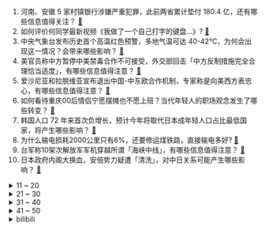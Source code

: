 1. 河南、安徽 5 家村镇银行涉嫌严重犯罪，此前两省累计垫付 180.4 亿，还有哪些信息值得关注？ [:link:](https://www.zhihu.com/question/548127353)
2. 如何评价何同学最新视频《我做了一个自己打字的键盘…》? [:link:](https://www.zhihu.com/question/548144088)
3. 中央气象台发布历史首个高温红色预警，多地气温可达 40-42℃，为何会出现这一情况？会带来哪些影响？ [:link:](https://www.zhihu.com/question/548129543)
4. 美官员称中方暂停中美禁毒合作不可接受，外交部回击「中方反制措施完全合理恰当适度」，有哪些信息值得注意？ [:link:](https://www.zhihu.com/question/548106945)
5. 爱沙尼亚和拉脱维亚宣布退出中国-中东欧合作机制，专家称是向美西方表忠心，有哪些信息值得注意？ [:link:](https://www.zhihu.com/question/548097252)
6. 如何看待重庆00后情侣宁愿摆摊也不愿上班？当代年轻人的职场观念发生了哪些转变？ [:link:](https://www.zhihu.com/question/547933860)
7. 韩国人口 72 年来首次负增长，预计今年将取代日本成年轻人口占比最低国家，将产生哪些影响？ [:link:](https://www.zhihu.com/question/548001487)
8. 为什么输电损耗2000公里只有6%，还要修运煤铁路，直接输电多好? [:link:](https://www.zhihu.com/question/327986995)
9. 台军称10架次解放军军机穿越所谓「海峡中线」，有哪些信息值得注意？ [:link:](https://www.zhihu.com/question/548153254)
10. 日本政府内阁大换血，安倍势力疑遭「清洗」，对中日关系可能产生哪些影响？ [:link:](https://www.zhihu.com/question/548077766)
<details>
<summary>11 ~ 20</summary>

11. 合肥一宝马车门把手被「热化了」，4S 店回应「6 年以上的老款宝马车好多都出现这个问题」，你怎么看？ [:link:](https://www.zhihu.com/question/548039754)
12. 15 万落地买什么车开着舒服省心? [:link:](https://www.zhihu.com/question/441839447)
13. 假如外星人给人类十年时间，十年后从地球人类中随机抽取一人，让他决定人类是否要灭亡，这十年会发生什么? [:link:](https://www.zhihu.com/question/532186264)
14. 为什么越来越多的湖南人从深圳回长沙了？ [:link:](https://www.zhihu.com/question/493486363)
15. 有精神分裂症的人以后的生活是什么样的？ [:link:](https://www.zhihu.com/question/391499019)
16. 为什么不选择留在农村生活，自给自足每天花销够用就好？ [:link:](https://www.zhihu.com/question/495733175)
17. 如何看待广西一 34 岁男子为上清华复读 13 年，被上交大护理学院录取后仍在考虑复读？ [:link:](https://www.zhihu.com/question/547979825)
18. 周星驰电影《功夫》里，最后给小孩子卖功夫秘籍是想表达什么？为什么主角全片没有名字？ [:link:](https://www.zhihu.com/question/31482560)
19. 300平（不带赠送面积）的联排别墅，和300平的大平层选哪个好？ [:link:](https://www.zhihu.com/question/537951755)
20. 汽油车真的会在 2030 年左右停售甚至淘汰吗？ [:link:](https://www.zhihu.com/question/478452945)
</details>
<details>
<summary>21 ~ 30</summary>

21. 为什么物理学公式中会出现如此多的常数？ [:link:](https://www.zhihu.com/question/547236365)
22. 如何看待 91 岁传媒大亨默多克与 66 岁前超模正式离婚？财产如何分割？ [:link:](https://www.zhihu.com/question/548032356)
23. 《斗破苍穹》如果一直有一个斗帝，但是隐藏得特别好，剧情会是怎么样的？ [:link:](https://www.zhihu.com/question/503300050)
24. 如何看待拜登签署 3500 亿芯片和科学法案，接受美方补贴公司必须在美制造芯片，美股芯片股却集体大跌？ [:link:](https://www.zhihu.com/question/547762821)
25. 幼儿园什么时候可以尊重小朋友不睡午觉的习惯呢？ [:link:](https://www.zhihu.com/question/546519744)
26. 杭州一医美公司因偷税被罚超8800万，累计隐瞒收入超47亿元，医美行业该如何进行行业规范？ [:link:](https://www.zhihu.com/question/547702655)
27. 爱马仕推出新款自行车，总重约 14 公斤、售价 16.5 万，如何评价该奢侈品牌跨界推出自行车的行为？ [:link:](https://www.zhihu.com/question/547982714)
28. 如果让你推荐十首华语歌给外国人，你会推荐哪十首? [:link:](https://www.zhihu.com/question/285784037)
29. 2023年博士申请，大家进度如何？ [:link:](https://www.zhihu.com/question/527490475)
30. 对现在的微单镜头来说，UV 镜真的有必要吗？ [:link:](https://www.zhihu.com/question/546376184)
</details>
<details>
<summary>31 ~ 40</summary>

31. 玩《英雄联盟》用哪些方式可以判断出玩家是否使用脚本？ [:link:](https://www.zhihu.com/question/509978746)
32. 哪个瞬间让你觉得数学充满魅力？ [:link:](https://www.zhihu.com/question/509006128)
33. 看经典电影对人有什么帮助？对现在的我们有什么意义？ [:link:](https://www.zhihu.com/question/303919897)
34. 对于《原神》的零充玩家有什么建议? [:link:](https://www.zhihu.com/question/547965309)
35. 福岛核电站为什么不用核污水冷却反应堆，而要排到海里？ [:link:](https://www.zhihu.com/question/454344352)
36. 国家医保局表示，首个国产新冠口服药可临时性纳入医保报销，将带来哪些影响？ [:link:](https://www.zhihu.com/question/548122683)
37. 如何与失败的感受和解，停止对自己的失望和谴责？ [:link:](https://www.zhihu.com/question/545957638)
38. 在普通高中，真的没有机会考取重点大学吗？ [:link:](https://www.zhihu.com/question/524814516)
39. 知识还能改变命运吗？ [:link:](https://www.zhihu.com/question/539598385)
40. 人一旦开窍后，会产生哪些改变？ [:link:](https://www.zhihu.com/question/507160188)
</details>
<details>
<summary>41 ~ 50</summary>

41. 女人上了年纪后要想穿得气质，该怎么做？ [:link:](https://www.zhihu.com/question/536087649)
42. 程序员有没有必要成为业务领域专家？ [:link:](https://www.zhihu.com/question/541504319)
43. 如何看待雷军2022年8月11日「穿越人生低谷的感悟」为主题的年度演讲，有哪些值得关注的点？ [:link:](https://www.zhihu.com/question/547485993)
44. 美媒称，美国前总统特朗普涉嫌违反《间谍法》等 3 项联邦罪名，具体情况如何？ [:link:](https://www.zhihu.com/question/548187175)
45. 2022 年金球奖 30 人完整候选名单出炉，梅西 2005 年后首次无缘，梅西目前竞技水平如何？ [:link:](https://www.zhihu.com/question/548186662)
46. “电场的传播速度是光速，而电子的运动速度很慢”，这句话如何理解？ [:link:](https://www.zhihu.com/question/547608943)
47. 为什么考研每年报考人数是二三十人，但是初试一志愿上线的只有一两个人？ [:link:](https://www.zhihu.com/question/545744029)
48. 你在哪个时候觉得钱真的很重要? [:link:](https://www.zhihu.com/question/547237872)
49. 如何评价张鲁一、倪妮主演的爱情电影《漫长的告白》？ [:link:](https://www.zhihu.com/question/491967093)
50. 美国一军舰在印度造船厂进行维修，为史上首次，对美印两国意味着什么？ [:link:](https://www.zhihu.com/question/547691544)
</details><details>
<summary>bilibili</summary>

1. 《崩坏3》动画短片「因你而在的故事」 [:link:](//www.bilibili.com/video/BV1fY4y1F7GL)
2. 一开始我以为他是作家，最后我发现，他是真正的“作家”！生活的诗人！ [:link:](//www.bilibili.com/video/BV1eN4y157J1)
3. 【何同学】我做了一个自己打字的键盘... [:link:](//www.bilibili.com/video/BV1W14y1b7Mq)
4. 《原神》须弥CM短片 [:link:](//www.bilibili.com/video/BV1JN4y157MU)
5. 我玩MC玩自闭了…… [:link:](//www.bilibili.com/video/BV1gt4y1g758)
6. 【散人】国产民俗恐怖《纸嫁衣4》 红丝缠，情难解（完结共5P） [:link:](//www.bilibili.com/video/BV1jT411A7c6)
7. 【谭谈交通】：生活击倒我，但没有击败：“只要有一口气在，人就要好好活” [:link:](//www.bilibili.com/video/BV1pN4y1G7fG)
8. 【8K】航拍，但是是直升机！ [:link:](//www.bilibili.com/video/BV1w14y1b7XC)
9. 不敢信！瘦小的湖南妹子居然被辣哭了！ [:link:](//www.bilibili.com/video/BV1qg411k7Cp)
10. 军情六处创始人为啥要锯子剌大腿？【硬核狠人37】 [:link:](//www.bilibili.com/video/BV1cY4y1A7kj)
<details>
<summary>11 ~ 20</summary>

11. 《水煮肉片》无辣不欢小伙伴们的福利！ [:link:](//www.bilibili.com/video/BV1C14y1t7MD)
12. 老师对家长说的话（和她的真实想法 [:link:](//www.bilibili.com/video/BV14a411P7Gb)
13. 打开前请先降低音量哦！！ [:link:](//www.bilibili.com/video/BV1cB4y167B8)
14. “谁说占领道德高地的就是正义？” [:link:](//www.bilibili.com/video/BV1Jg411k7hp)
15. PS后期教程—酷炫涂鸦一秒匹配透视！ [:link:](//www.bilibili.com/video/BV1aN4y1579H)
16. 大家好，我是Reol，今天正式入驻B站啦，以后请多多关照~ [:link:](//www.bilibili.com/video/BV1sN4y157UF)
17. 【TF家族】《2022TF家族夏季运动会纪录片——凝聚》 [:link:](//www.bilibili.com/video/BV1nW4y1Y73B)
18. 我叫柯蓝，是附近有名的名蒸蛋（2） [:link:](//www.bilibili.com/video/BV1Me4y1Q711)
19. 《明日方舟》EP - All hail Savior! [:link:](//www.bilibili.com/video/BV1714y1b7cm)
20. 你这背景确实是假的 [:link:](//www.bilibili.com/video/BV1nG4y1Y7rN)
</details>
<details>
<summary>21 ~ 30</summary>

21. 《无 缝 衔 接》 [:link:](//www.bilibili.com/video/BV1hS4y1s7u8)
22. 《你 很 拽 啊？》 [:link:](//www.bilibili.com/video/BV1aG41187D6)
23. 试用期被辞退？这四笔钱你可别放弃！试用期快要转正时被辞退有什么补偿可以拿？ [:link:](//www.bilibili.com/video/BV18v4y1F7ck)
24. 丁 泽 仁 统 治 K P O P [:link:](//www.bilibili.com/video/BV1bU4y1e7kq)
25. 在德国摆摊推广中国烧烤，佩枪警察叫我停！路人还想学中文呢～ [:link:](//www.bilibili.com/video/BV1NY4y1A7PU)
26. 怪我，身手太好了 [:link:](//www.bilibili.com/video/BV1uG4y1e7ZF)
27. 二 次 元 获 得 百 万 粉 牌 [:link:](//www.bilibili.com/video/BV17Y4y1A7jY)
28. 扬子鳄本是世界独有的鳄中建筑师 ，怎么被营销号黑到只会吃雪饼了？ [:link:](//www.bilibili.com/video/BV19F411w78z)
29. 【绝区零手书】狐狸小姐！你带我走吧~ [:link:](//www.bilibili.com/video/BV1LG41187we)
30. 镜子蛮好的就是有点费脖子 [:link:](//www.bilibili.com/video/BV1RG4y1Y75e)
</details>
<details>
<summary>31 ~ 40</summary>

31. 猫咪强制爱 [:link:](//www.bilibili.com/video/BV1QU4y1k7Ks)
32. 好久没剪女生头发了… [:link:](//www.bilibili.com/video/BV16g411k7XR)
33. 你的快递是这么丢的！ [:link:](//www.bilibili.com/video/BV1zg411k7sa)
34. 狗头吧克星！折磨程度999%！LOL最低胜率折磨王！【垃圾英雄拯救计划】 [:link:](//www.bilibili.com/video/BV1mB4y1t7fe)
35. 你要写洛阳，就不能只写洛阳 [:link:](//www.bilibili.com/video/BV1FV4y1477g)
36. 【火焰醉剑】爆肝32小时，总于让我悟出了火焰醉剑！ [:link:](//www.bilibili.com/video/BV1YF411w753)
37. 带女友去浙江见我爸，我爸的工作让她大吃一惊！ [:link:](//www.bilibili.com/video/BV1wB4y167bE)
38. 18年前，她治好了全亚洲的精神内耗【阅片无数Ⅱ 55】 [:link:](//www.bilibili.com/video/BV1jY4y1A79r)
39. 我们终于搬来上海了！！！ [:link:](//www.bilibili.com/video/BV1MY4y1A7q5)
40. 时隔多月未见，漠叔回村大家喜极而泣 [:link:](//www.bilibili.com/video/BV1cv4y1c7uj)
</details>
<details>
<summary>41 ~ 50</summary>

41. 当老板在超市养猫，每天不同顾客反应太搞笑，猫:我就是被你们气胖的 [:link:](//www.bilibili.com/video/BV1wY4y1A7Th)
42. 老缅婆   厨子探店¥400 [:link:](//www.bilibili.com/video/BV1xY4y1A7nV)
43. 为了这条视频，我老公找了一个剧组 [:link:](//www.bilibili.com/video/BV1Kt4y1g7US)
44. 踏着七色的云彩来娶你！【BUG快乐阴人流#7】 [:link:](//www.bilibili.com/video/BV1tg411y7sp)
45. 【鉴定网络热门同款视频】凌晨三点有8265个老人被赶出家门 [:link:](//www.bilibili.com/video/BV1rT411L7Ua)
46. 局长觉醒 —— 「命运相连，狂欢开启  」 [:link:](//www.bilibili.com/video/BV1Md4y1m76y)
47. 反猫德联盟势力已经完全渗透到我猫德学院 [:link:](//www.bilibili.com/video/BV1GT411A7ro)
48. 哦 你 也 乐 看 这 个 [:link:](//www.bilibili.com/video/BV1mN4y157eZ)
49. 帅小伙自制巴斯克蛋糕，简单到直呼有手就行！ [:link:](//www.bilibili.com/video/BV1AV4y147fK)
50. 听说你们想看我落水？对不起！让你们失望了！ [:link:](//www.bilibili.com/video/BV1RY4y1w7A9)
</details>
<details>
<summary>51 ~ 60</summary>

51. 这栋大楼住的全是变态！我要搬家！ [:link:](//www.bilibili.com/video/BV1ea411P7jg)
52. 真的有人吃这玩意吗？？？！！！ [:link:](//www.bilibili.com/video/BV1qU4y1e7uP)
53. 打破次元壁！去不了二次元，就让二次元过来！！！ [:link:](//www.bilibili.com/video/BV1qa411f7a7)
54. 离谱！逛漫展被怼着牙齿拍！还有人拿出钳子要拔牙！ [:link:](//www.bilibili.com/video/BV1jV4y147tf)
55. 学会画眼睛了！ [:link:](//www.bilibili.com/video/BV1E14y1b7EA)
56. 过个简单生日，炒面里头加俩鸡蛋，这算不算荤菜 [:link:](//www.bilibili.com/video/BV1aa411K7ur)
57. 【猛男版】叮叮当当舞 怎么跟别人的不一样？ [:link:](//www.bilibili.com/video/BV1iN4y1G7dn)
58. 6岁男孩为救妹妹，徒手与恶犬搏斗，被复联成员盛赞为真正的英雄 [:link:](//www.bilibili.com/video/BV1JB4y1k7aH)
59. 现在的高中生VS曾经的高中生VS多年前的高中生 [:link:](//www.bilibili.com/video/BV1yd4y1N7sJ)
60. 整活！花一万块让女友闭嘴24小时？趁她睡觉把她缝床上…再假装用油漆喷她的奢侈品包！ [:link:](//www.bilibili.com/video/BV1AV4y147RY)
</details>
<details>
<summary>61 ~ 70</summary>

61. 纽约深夜便利店干饭！！美国豪华便利店，都卖些什么？ [:link:](//www.bilibili.com/video/BV1714y1b7Kc)
62. 如何优雅的暗示媳妇儿回娘家？ [:link:](//www.bilibili.com/video/BV1wS4y1x7aC)
63. 【小白Nanno】大小姐驾到 统统闪开～ [:link:](//www.bilibili.com/video/BV1ga411P7p8)
64. 唐山大地震：冯小刚揭老百姓的伤疤，请大地震的幸存者拍戏！ [:link:](//www.bilibili.com/video/BV1vd4y1N7zj)
65. 结 婚 且 开 团 2.0 [:link:](//www.bilibili.com/video/BV18a411P7Uc)
66. 这不是喜剧！是抓捕毒贩现场 [:link:](//www.bilibili.com/video/BV1CS4y1s7az)
67. 练妆练的星星妆（纯享版） [:link:](//www.bilibili.com/video/BV1uY4y1A7py)
68. ''策划眼里的元歌'' [:link:](//www.bilibili.com/video/BV1NG4y1e7Yu)
69. 【原神手书】✦侦探们的夏日绮想曲✦~「蓝宝石」失踪之谜~ || 四风少年 [:link:](//www.bilibili.com/video/BV1nY4y1A78d)
70. 《骑 虎 难 下》 [:link:](//www.bilibili.com/video/BV1kB4y1z7vX)
</details>
<details>
<summary>71 ~ 80</summary>

71. 七岁孩子玩的游戏，这么离谱吗...？ [:link:](//www.bilibili.com/video/BV1sU4y1e7xR)
72. 校园卡还能被抢光？ [:link:](//www.bilibili.com/video/BV1UU4y1k7aM)
73. 美食区和健身区看完都沉默了… [:link:](//www.bilibili.com/video/BV1rF411w7QF)
74. 我知道我动作不标准，我寄几打寄几 [:link:](//www.bilibili.com/video/BV1jY4y1A7pe)
75. 窝居然40万粉丝了！ [:link:](//www.bilibili.com/video/BV14d4y1N7yG)
76. 《商业鬼才》 [:link:](//www.bilibili.com/video/BV1UB4y1t7fJ)
77. 惊呆我...去油后堪比换头！你离婚后到底经历了什么？！！【玫瑰之战】 [:link:](//www.bilibili.com/video/BV1eg411y7VN)
78. 第2期正片 全女生勇士阵容！姐姐妹妹前来批发冰箱 [:link:](//www.bilibili.com/video/BV1ZW4y1a76x)
79. 【阿斗】几乎零台词却自带笑点，憨豆告诉你什么才叫真正的喜剧大师！《憨豆的黄金周》 [:link:](//www.bilibili.com/video/BV1dd4y127Qc)
80. 14年前的今天，热情点燃了整个世界-《北京欢迎你》 [:link:](//www.bilibili.com/video/BV1kS4y147tx)
</details>
<details>
<summary>81 ~ 90</summary>

81. 印度市场的虾，都是剥了壳卖的。 [:link:](//www.bilibili.com/video/BV1Pa411P7br)
82. 长绿毛的牛排凭啥卖这么贵啊？20厘米比我头还大！【凭啥这么贵ep42-Love&Salt】 [:link:](//www.bilibili.com/video/BV1ug411k7oR)
83. 痛 太痛了 [:link:](//www.bilibili.com/video/BV15N4y1578S)
84. 对不起！我们拿了三台大冰箱！ [:link:](//www.bilibili.com/video/BV1iS4y147g5)
85. 女人，你拿什么跟我比！ [:link:](//www.bilibili.com/video/BV1x14y1b72c)
86. 不会真的有人在B站看恋综吧？！ [:link:](//www.bilibili.com/video/BV1FW4y1h7qZ)
87. 延安突查肯德基（全长29分零7秒） [:link:](//www.bilibili.com/video/BV1mW4y1a7m3)
88. 这螃蟹壳都被煮红了怎么还能秒人啊！！！ [:link:](//www.bilibili.com/video/BV17a411P7bS)
89. 此作品献给纯路人 [:link:](//www.bilibili.com/video/BV1YU4y1e7Jw)
90. 【明日方舟】“理想城：长夏狂欢季”IC-1~9平民全关卡低配攻略（含EX突袭）！阵容平民+低练度+语音详解的愉悦攻略！《明日方舟》|魔法Zc目录 [:link:](//www.bilibili.com/video/BV1bN4y1G7F5)
</details>
<details>
<summary>91 ~ 100</summary>

91. 【原神夜店风】可 爱 女 人～ [:link:](//www.bilibili.com/video/BV16T411L71F)
92. “iPhone 14 Pro开箱上手：真漂亮！” [:link:](//www.bilibili.com/video/BV1bB4y157GZ)
93. 我与不同现充的日常 [:link:](//www.bilibili.com/video/BV1JS4y1s7GD)
94. 【水果猎人】网络热门水果鉴定13 [:link:](//www.bilibili.com/video/BV1xv4y1F7NL)
95. 下冰雹了，该回家了，从草原要回到沙漠边缘啦。 [:link:](//www.bilibili.com/video/BV19T411w7AC)
96. 这才是国服关羽的进厂，全体目光向我看齐！【高燃集锦70期】 [:link:](//www.bilibili.com/video/BV1fB4y157yR)
97. 没有丑男生  只有懒男生 [:link:](//www.bilibili.com/video/BV1Gd4y1m7nw)
98. 【俄罗斯街拍P28】优雅与年龄无关 | Semkavkvadrate [:link:](//www.bilibili.com/video/BV1td4y1K7iJ)
99. 158元广式早茶自助,妹子一个人吃血赚还是血亏? [:link:](//www.bilibili.com/video/BV1XB4y1t71n)
100. 我当时是真的不信 [:link:](//www.bilibili.com/video/BV1KB4y1676v)
</details></details>